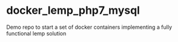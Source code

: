 # docker_lemp_php7_mysql
Demo repo to start a set of docker containers implementing a fully functional lemp solution

